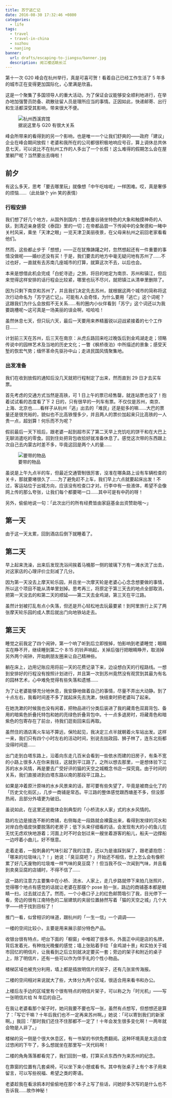 ```yaml
---
title: 苏宁逃亡记
date: 2016-08-30 17:32:46 +0800
categories:
  - life
tags:
  - travel
  - travel-in-china
  - suzhou
  - nanjing
banner:
  url: drafts/escaping-to-jiangsu/banner.jpg
  description: 阅江楼远眺长江
---
```


第十一次 G20 峰会在杭州举行，真是可喜可贺！看着自己已经工作生活了 5 年多的城市正在变得更加国际化，心里满是欣喜。

这是一个聚集了多国领导人的重大活动，为了保证会议能够安全顺利地进行，在举办地加强警员防备、疏散驻留人员是理所应当的事情。正因如此，快递邮寄、出行和生活都深受其影响，带来很大不便。

<figure>
  <img data-original="{{ 'drafts/escaping-to-jiangsu/xixi-hotel' | asset_path }}" alt="杭州西溪宾馆">
  <figcaption>据说这里与 G20 有很大关系</figcaption>
</figure>

峰会所带来的看得到的另一个影响，也是唯一一个让我们舒爽的——政府「建议」企业在峰会期间放假！老婆和我所在的公司都很积极地响应号召，算上调休总共休息七天，可以说比不在杭州工作的人多出了一个长假！这么难得的假期怎么会在屋里躺尸呢？当然要出去嗨啦！

## 前夕

有这么多天，思考「要去哪里玩」就像想「中午吃啥呢」一样困难。哎，真是奢侈的烦恼……（此处缺个 yin 笑的表情）

### 行程安排

我们想了好几个地方，从国外到国内：想去曼谷骑坐特色的大象和触摸神奇的人妖，到清迈亲身感受《泰囧》里的一切；在帝都品尝一下传闻中的全聚德和一睹中关村风采，乘坐「天津之眼」一览天津卫美丽夜景，在父母来杭州之前回老家看看他们。

然而，这些都止步于「想想」——正在犹豫踌躇之时，忽然想起还有一件重要的事情没做呢——婚纱还没有买！于是，我们要去的地方中毫无疑问地有苏州了……不过也好，一直就有去苏南几座城市的打算，就算这次不去，以后也会。

本来是想借此机会完成「白蛇寻迹」之旅，将目的地定为南京、苏州和镇江，但后来觉得这样安排的话行程会比较紧，哪里也玩不尽兴，就把镇江从清单里删除了。

因为只剩下南京和苏州了，并且我们决定先去苏州，就根据这两个城市的简称将这次行动命名为「苏宁逃亡记」。可能有人会奇怪，为什么要用「逃亡」这个词呢？这跟我们为什么会放假不无关系……有的圈内小伙伴看到「苏宁」这个词还以为我要跳槽呢～这可真是一场美丽的误会啊，哈哈哈！

虽然休息七天，但只玩六天，最后一天要用来养精蓄锐以迎战紧接着的七个工作日……

计划前三天在苏州，后三天在南京：从虎丘路回来吃过晚饭后到金鸡湖走走；领略传说中的园林艺术及当地的历史文化；一瞥《枫桥夜泊》中所描述的景象；感受天堑的恢宏气势；缅怀革命先驱孙中山；走进民国风情聚集地。

### 出发准备

我们在收到放假的通知后没几天就把行程制定了出来，然而直到 29 日才去买车票。

首先考虑的交通方式当然是高铁，可 1 日上午的票已经售罄，就连站票也没了！抱着试试看的态度看了下 2 日的，只有很早的一列车有票。不仅仅是苏州，南京、上海、北京也……看样子从杭州「逃」出去的「难民」还是挺多的嘛……大巴的票量还是很充裕的，貌似也不比高铁慢多少，并且两人的票价加起来只比高铁的一人贵一点，超划算！何乐而不为呢？

假前最后一天下班后，跟老婆一起到超市买了第二天早上充饥吃的饼干和在大巴上无聊消遣吃的零食。回到住处把背包收拾好就准备休息了。感觉这次带的东西跟上次自己去内蒙古时差不多，毕竟这回是两个人的量……

<figure>
  <img data-original="{{ 'drafts/escaping-to-jiangsu/preparation' | asset_path }}" alt="要带的物品">
  <figcaption>要带的物品</figcaption>
</figure>

虽说是上午九点半的车，但最近交通管制很厉害，没准在哪条路上设有车辆检查的关卡，那就要堵很久了……为了避免赶不上车，我们早上六点就要起床出发！不过，客运站位于出城方向，应该没有检查口才对。行李中有一些液体，希望不会像网上传的那么夸张，让我们每个都要喝一口……其中可是有中药的呀！

另外，偷偷地说一句：「此次出行的所有经费皆由家庭基金出资赞助哦～」

## 第一天

由于这一天太累，回到酒店后倒下就睡着了。

## 第二天

早上起来洗澡，出来后发现洗浴间挨着马桶那一侧的玻璃下方有一滩水流了出去，对这家店的心理评价立刻减了几分。

因为第一天没去上摩天轮乐园，并且坐一次摩天轮是老婆心心念念想要做的事情，所以这个项目不能从清单里划掉。思考再三，将原定于第三天去的地点全部取消，把第一天没去的和第二天的顺延——第二天去金鸡湖，第三天在平江路。

虽然计划被打乱有点小失落，但还是开心轻松地去玩最要紧！到阿里旅行上买了两张摩天轮乐园的成人票后就出门向地铁站走去。

## 第三天

睡觉之前我定了四个闹钟，第一个响了听到后立即按掉，怕影响到老婆睡觉；眼睛实在睁不开，继续睡到第二个 8:15 的铃声响起，关掉后强行把眼睛睁开，取消掉另外两个闹钟，开始刷朋友圈来让自己精神些。

躺在床上，边用记账应用将前一天的花费记录下来，边设想白天的行程路线。一想到安排好的行程没有按照计划进行，并且第一次到苏州竟然没有观赏到其最为有名的园林艺术，心中难免觉得有些失落和遗憾……

为了让老婆能够充分地休息，我安静地做着自己的事情，尽量不弄出大动静。到了十点左右，我看时间差不多了就起床先去洗漱，快结束时把老婆叫了起来。

在她洗漱的时候我也没有闲着，把物品进行分类后装进了我的藏青色双肩背包、备用的暗紫色折叠托特包和她的亮绿色折叠背包中。十一点多退房时，将藏青色和暗紫色的包寄存在了前台，待我们逛街回来后再取。

虽然住的酒店离火车站不算远，保险起见，我决定三点半就朝着火车站出发。这样一来，我们只有四个小时左右的活动时间，别说去拙政园、狮子林了，连东北街都没得时间逛……

出门走到白塔东路上，沿着向东走几百米会看到一些依水而建的旧房子，有条不宽的小路上很多人在你来我往，这就到平江路了。之所以想去那里，一是想体验下江苏的水乡风情，再是要去广受好评的猫的天空之城概念书店一探究竟。由于时间的关系，我们直接进到白塔东路以南的那段平江路上。

如果是冲着原汁原味的水乡风景来的话，那可要有些失望了，毕竟是被商业化了的「历史文化街区」，几步一商铺是常态。平江路的整体感觉跟西塘差不多，但没那热闹，且部分外墙更为破旧。

虽说如此，在这里还是能体会到典型的「小桥流水人家」式的水乡风情的。

路的左边是接连不断的商铺，右侧每走一段路就会裸露出来，看得到发绿的河水和对岸白色墙皮快要脱落的老房子；低下头来仔细看的话，会发现有大的小的鱼儿在无忧无虑欢快地游着；河面上时不时会划过来一艘坐着游客的船儿，船夫一边撑船一边哼着小曲儿，好不惬意。

走着走着，一股刺鼻的气味引起了我的注意，还以为是谁踩到屎了，跟老婆抱怨：「哪来的垃圾味儿？！」她说：「臭豆腐吧？」开始还不相信，世上怎么会有像积累了好几天废物的垃圾堆一样气味的臭豆腐？！但当我不仅一次闻到气味，并且看到卖臭豆腐的店铺时，不得不信了……

这一路的注意力主要集中在小桥、流水、人家上，走几步路就停下来拍几张照片，觉得哪个地点有感觉的话就让老婆在那摆个 pose 拍一张，路边的商铺基本都是眼睛一扫，过去就过去了。然而，一个小巷口子上的红色邮筒吸引了我，目光停下一看，旁边的很有江南特色的二层建筑的夹层位置赫然写着「猫的天空之城」几个大字——终于找到目标了！

推门一看，似曾相识的味道，跟杭州的「一生一信」一个调调——

一楼的空间比较小，主要是用来展示部分特色产品。

收银台很有特点，吧台下面的「橱窗」中堆砌了很多书，外面正中间是店的名牌，背后发着光，有种烛光晚餐的感觉；墙上张贴着手绘「金鸡湖十景」和实拍关于城市回忆的明信片，让我看到之后立刻就决定要买一套；旁边的架子和附近的桌子上，除了明信片，还有一些可以作为伴手礼的个性小物品。

楼梯区域也被充分利用，墙上都是插放明信片的架子，还有几张宣传海报。

二楼的空间相对来说就大了些，大体分为两个区域，很适合用来看书和办公。

上楼后左手边的区域里有个很有特点的明信片架子，可以称之为「时光机」——写一张明信片给 N 年后的自己。

在我让老婆看那个架子时，她问我要不要也写一张，虽然有点想写，但想想还是算了：「写它干嘛？十年后我们也不一定再来苏州啊。」她说：「可以寄到我们的新家啊。」我回：「那时我们还住不住那都不一定了！十年会发生很多变化啊！一两年就会物是人非了。」

楼梯的另一侧是个很大休息区，有一书架的书供免费翻阅。这种环境真是太适合度过悠闲的下午了，多么想就坐在那里写一天代码啊！

二楼的角角落落都看完了，我们回到一楼，打算买点东西作为来苏州的纪念。

在靠窗的位置有几套桌椅，可以坐下来小憩或看书。其中有张桌子上有个本子用来留言，可以写些祝福、希望之类的寄语。

老婆趁我在看涂鸦本时偷偷地在那个本子上写了些话，问她好多次写的是什么也不告诉我……故作神秘！
